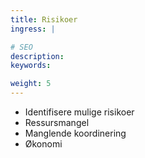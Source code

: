 ```yaml
---
title: Risikoer
ingress: |

# SEO
description:
keywords:

weight: 5
---
```


- Identifisere mulige risikoer
- Ressursmangel
- Manglende koordinering
- Økonomi
